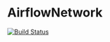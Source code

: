 # AirflowNetwork
[![Build Status](https://travis-ci.com/jasondegraw/AirflowNetwork.svg?branch=master)](https://travis-ci.com/jasondegraw/AirflowNetwork)


